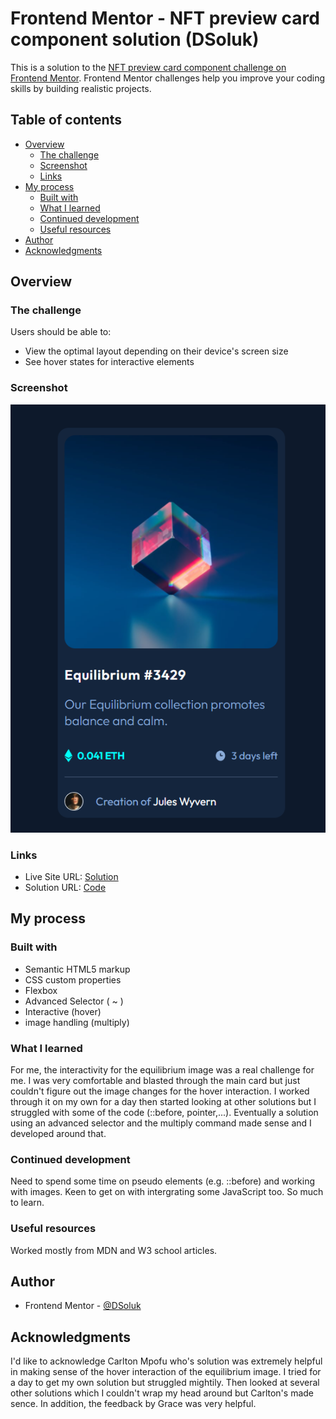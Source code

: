 # Frontend Mentor - NFT preview card component solution (DSoluk)

This is a solution to the [NFT preview card component challenge on Frontend Mentor](https://www.frontendmentor.io/challenges/nft-preview-card-component-SbdUL_w0U). Frontend Mentor challenges help you improve your coding skills by building realistic projects.

## Table of contents

- [Overview](#overview)
  - [The challenge](#the-challenge)
  - [Screenshot](#screenshot)
  - [Links](#links)
- [My process](#my-process)
  - [Built with](#built-with)
  - [What I learned](#what-i-learned)
  - [Continued development](#continued-development)
  - [Useful resources](#useful-resources)
- [Author](#author)
- [Acknowledgments](#acknowledgments)

## Overview

### The challenge

Users should be able to:

- View the optimal layout depending on their device's screen size
- See hover states for interactive elements

### Screenshot

![](/screenshot.png)

### Links

- Live Site URL: [Solution](https://dsoluk.github.io/nft-preview-card-component-main/)
- Solution URL: [Code](https://github.com/dsoluk/nft-preview-card-component-main)

## My process

### Built with

- Semantic HTML5 markup
- CSS custom properties
- Flexbox
- Advanced Selector ( ~ )
- Interactive (hover)
- image handling (multiply)

### What I learned

For me, the interactivity for the equilibrium image was a real challenge for me. I was very comfortable and blasted through the main card but just couldn't figure out the image changes for the hover interaction. I worked through it on my own for a day then started looking at other solutions but I struggled with some of the code (::before, pointer,...). Eventually a solution using an advanced selector and the multiply command made sense and I developed around that.

### Continued development

Need to spend some time on pseudo elements (e.g. ::before) and working with images. Keen to get on with intergrating some JavaScript too. So much to learn.

### Useful resources

Worked mostly from MDN and W3 school articles.

## Author

- Frontend Mentor - [@DSoluk](https://www.frontendmentor.io/profile/DSoluk)

## Acknowledgments

I'd like to acknowledge Carlton Mpofu who's solution was extremely helpful in making sense of the hover interaction of the equilibrium image. I tried for a day to get my own solution but struggled mightily. Then looked at several other solutions which I couldn't wrap my head around but Carlton's made sence. In addition, the feedback by Grace was very helpful.
